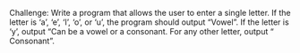Challenge:
Write a program that allows the user to enter a single letter. If the letter is ‘a’, ‘e’, ‘I’, ‘o’, or ‘u’, the program should output “Vowel”. If the letter is ‘y’, output “Can be a vowel or a consonant. For any other letter, output “ Consonant”.

